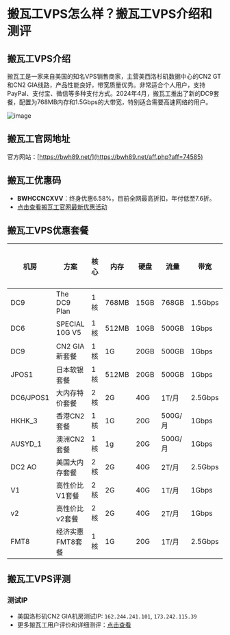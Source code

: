 # 搬瓦工VPS怎么样？搬瓦工VPS介绍和测评

## 搬瓦工VPS介绍
搬瓦工是一家来自美国的知名VPS销售商家，主营美西洛杉矶数据中心的CN2 GT和CN2 GIA线路，产品性能良好，带宽质量优秀。非常适合个人用户，支持PayPal、支付宝、微信等多种支付方式。2024年4月，搬瓦工推出了新的DC9套餐，配置为768MB内存和1.5Gbps的大带宽，特别适合需要高速网络的用户。

![image](https://github.com/rc620681/bandwagonhost/assets/169522177/ee0d3531-9b62-49dc-9c37-1d03c950019c)

## 搬瓦工官网地址
官方网站：[https://bwh89.net/](https://bwh89.net/aff.php?aff=74585)

## 搬瓦工优惠码
- **BWHCCNCXVV**：终身优惠6.58%，目前全网最高折扣，年付低至7.6折。
- [点击查看搬瓦工官网最新优惠活动](https://bwh89.net/aff.php?aff=74585)

## 搬瓦工VPS优惠套餐

| 机房 | 方案        | 核心 | 内存 | 硬盘 | 流量     | 带宽      | IP数量 | 价格       | 购买链接                                               |
|------|------------|-----|------|-----|---------|----------|-------|-----------|-------------------------------------------------------|
| DC9  | The DC9 Plan | 1核  | 768MB | 15GB | 768GB   | 1.5Gbps  | 1     | $38/年     | [购买](https://bwh81.net/aff.php?aff=74585&pid=145)      |
| DC6  | SPECIAL 10G V5 | 1核  | 512MB | 10GB | 500GB   | 1Gbps    | 1     | $49.9/年   | [购买](https://bwh81.net/aff.php?aff=74585&pid=94)       |
| DC9  | CN2 GIA新套餐  | 1核  | 1G    | 20GB | 500GB   | 1Gbps    | 1     | $74/年     | [购买](https://bwh89.net/aff.php?aff=74585&pid=112)     |
| JPOS1| 日本软银套餐    | 1核  | 512MB | 20GB | 500GB   | 1Gbps    | 1     | $62/年     | [购买](https://bwh89.net/aff.php?aff=74585&pid=104)     |
| DC6/JPOS1 | 大内存特价套餐 | 2核  | 2G    | 40G  | 1T/月    | 2.5Gbps  | 1     | $99.9/年   | [购买](https://bwh89.net/aff.php?aff=74585&pid=132)    |
| HKHK_3| 香港CN2套餐    | 1核  | 1G    | 20G  | 500G/月  | 1Gbps    | 1     | $74/年     | [购买](https://bwh89.net/aff.php?aff=74585&pid=121)     |
| AUSYD_1| 澳洲CN2套餐    | 1核  | 1g    | 20G  | 500G/月  | 1Gbps    | 1     | $99/年     | [购买](https://bwh89.net/aff.php?aff=74585&pid=126)     |
| DC2 AO| 美国大内存套餐  | 2核  | 2G    | 40G  | 2T/月    | 2.5Gbps  | 1     | $82/年     | [购买](https://bwh89.net/aff.php?aff=74585&pid=133)     |
| V1   | 高性价比V1套餐 | 2核  | 2G    | 40G  | 1T/月    | 1Gbps    | 1     | $92/年     | [购买](https://bwh89.net/aff.php?aff=74585&pid=129)     |
| v2   | 高性价比v2套餐 | 2核  | 2G    | 40G  | 2T/月    | 1Gbps    | 1     | $110/年    | [购买](https://bwh89.net/aff.php?aff=74585&pid=131)     |
| FMT8 | 经济实惠FMT8套餐| 1核  | 1G    | 20G  | 1T/月    | 2.5Gbps  | 1     | $37/年     | [购买](https://bwh89.net/aff.php?aff=74585&pid=130)     |


## 搬瓦工VPS评测

### 测试IP
- 美国洛杉矶CN2 GIA机房测试IP: `162.244.241.101`, `173.242.115.39`
- 更多搬瓦工用户评价和详细测评：[点击查看](https://bwh89.net/aff.php?aff=74585)


